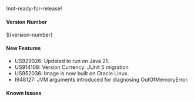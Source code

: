 !not-ready-for-release!

#### Version Number
${version-number}

#### New Features
- US929026: Updated to run on Java 21.
- US914108: Version Currency: JUnit 5 migration
- US952036: Image is now built on Oracle Linux.
- I948127: JVM arguments introduced for diagnosing OutOfMemoryError.

#### Known Issues
